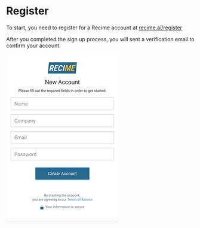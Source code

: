 # Register

To start, you need to register for a Recime account at [recime.ai/register](https://recime.ai/register)

After you completed the sign up process, you will sent a verification email to confirm your account. 


![](register.png)

